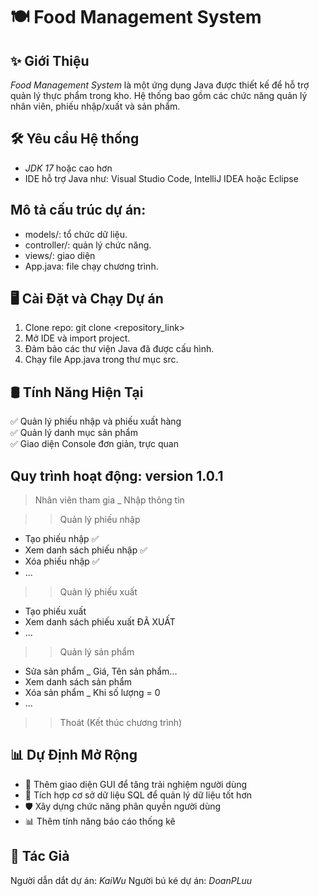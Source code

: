 # 🍽️ Food Management System

## ✨ Giới Thiệu
*Food Management System* là một ứng dụng Java được thiết kế để hỗ trợ quản lý thực phẩm trong kho. Hệ thống bao gồm các chức năng quản lý nhân viên, phiếu nhập/xuất và sản phẩm.

## 🛠️ Yêu cầu Hệ thống
- *JDK 17* hoặc cao hơn
- IDE hỗ trợ Java như: Visual Studio Code, IntelliJ IDEA hoặc Eclipse

## Mô tả cấu trúc dự án:
- models/: tổ chức dữ liệu.
- controller/: quản lý chức năng. 
- views/: giao diện 
- App.java: file chạy chương trình.


## 🖥️ Cài Đặt và Chạy Dự án
1. Clone repo: git clone <repository_link>
2. Mở IDE và import project.
3. Đảm bảo các thư viện Java đã được cấu hình.
4. Chạy file App.java trong thư mục src.

## 🛢️ Tính Năng Hiện Tại
✅ Quản lý phiếu nhập và phiếu xuất hàng  
✅ Quản lý danh mục sản phẩm  
✅ Giao diện Console đơn giản, trực quan  

## Quy trình hoạt động: version 1.0.1
> Nhân viên tham gia _ Nhập thông tin

>> Quản lý phiếu nhập
+ Tạo phiếu nhập ✅
+ Xem danh sách phiếu nhập ✅
+ Xóa phiếu nhập ✅
+ ...

>> Quản lý phiếu xuất
+ Tạo phiếu xuất
+ Xem danh sách phiếu xuất ĐÃ XUẤT
+ ...

>> Quản lý sản phẩm
+ Sửa sản phẩm _ Giá, Tên sản phẩm...
+ Xem danh sách sản phẩm
+ Xóa sản phẩm _ Khi số lượng = 0
+ ...

>> Thoát (Kết thúc chương trình)

## 📊 Dự Định Mở Rộng
- 🎨 Thêm giao diện GUI để tăng trải nghiệm người dùng
- 📃 Tích hợp cơ sở dữ liệu SQL để quản lý dữ liệu tốt hơn
- 🛡️ Xây dựng chức năng phân quyền người dùng
- 📊 Thêm tính năng báo cáo thống kê

## 👤 Tác Giả
Người dẫn dắt dự án: *KaiWu*
Người bú ké dự án: *DoanPLuu*


